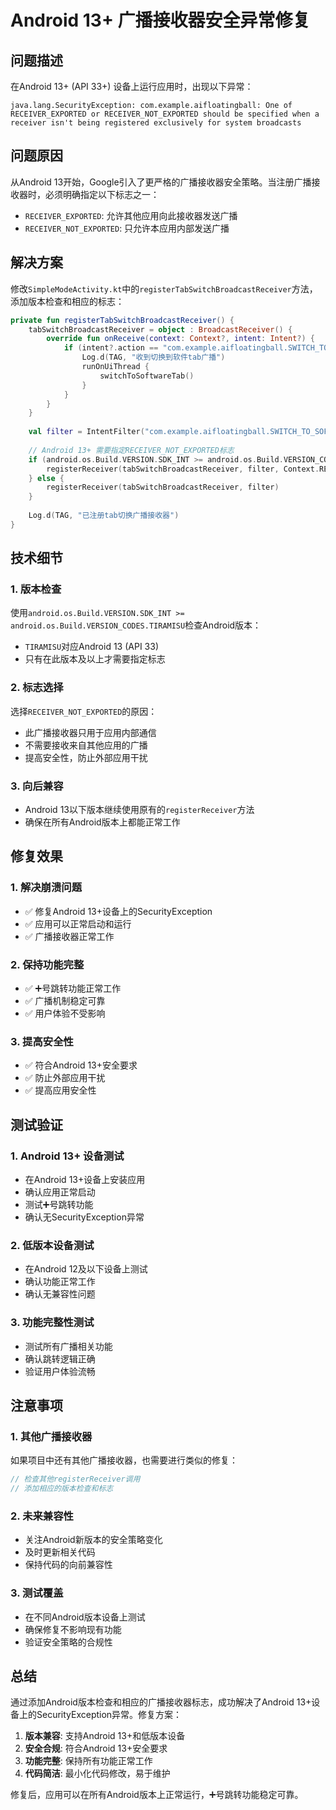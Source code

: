 # Android 13+ 广播接收器安全异常修复

## 问题描述

在Android 13+ (API 33+) 设备上运行应用时，出现以下异常：

```
java.lang.SecurityException: com.example.aifloatingball: One of RECEIVER_EXPORTED or RECEIVER_NOT_EXPORTED should be specified when a receiver isn't being registered exclusively for system broadcasts
```

## 问题原因

从Android 13开始，Google引入了更严格的广播接收器安全策略。当注册广播接收器时，必须明确指定以下标志之一：

- `RECEIVER_EXPORTED`: 允许其他应用向此接收器发送广播
- `RECEIVER_NOT_EXPORTED`: 只允许本应用内部发送广播

## 解决方案

修改`SimpleModeActivity.kt`中的`registerTabSwitchBroadcastReceiver`方法，添加版本检查和相应的标志：

```kotlin
private fun registerTabSwitchBroadcastReceiver() {
    tabSwitchBroadcastReceiver = object : BroadcastReceiver() {
        override fun onReceive(context: Context?, intent: Intent?) {
            if (intent?.action == "com.example.aifloatingball.SWITCH_TO_SOFTWARE_TAB") {
                Log.d(TAG, "收到切换到软件tab广播")
                runOnUiThread {
                    switchToSoftwareTab()
                }
            }
        }
    }
    
    val filter = IntentFilter("com.example.aifloatingball.SWITCH_TO_SOFTWARE_TAB")
    
    // Android 13+ 需要指定RECEIVER_NOT_EXPORTED标志
    if (android.os.Build.VERSION.SDK_INT >= android.os.Build.VERSION_CODES.TIRAMISU) {
        registerReceiver(tabSwitchBroadcastReceiver, filter, Context.RECEIVER_NOT_EXPORTED)
    } else {
        registerReceiver(tabSwitchBroadcastReceiver, filter)
    }
    
    Log.d(TAG, "已注册tab切换广播接收器")
}
```

## 技术细节

### 1. 版本检查
使用`android.os.Build.VERSION.SDK_INT >= android.os.Build.VERSION_CODES.TIRAMISU`检查Android版本：
- `TIRAMISU`对应Android 13 (API 33)
- 只有在此版本及以上才需要指定标志

### 2. 标志选择
选择`RECEIVER_NOT_EXPORTED`的原因：
- 此广播接收器只用于应用内部通信
- 不需要接收来自其他应用的广播
- 提高安全性，防止外部应用干扰

### 3. 向后兼容
- Android 13以下版本继续使用原有的`registerReceiver`方法
- 确保在所有Android版本上都能正常工作

## 修复效果

### 1. 解决崩溃问题
- ✅ 修复Android 13+设备上的SecurityException
- ✅ 应用可以正常启动和运行
- ✅ 广播接收器正常工作

### 2. 保持功能完整
- ✅ ➕号跳转功能正常工作
- ✅ 广播机制稳定可靠
- ✅ 用户体验不受影响

### 3. 提高安全性
- ✅ 符合Android 13+安全要求
- ✅ 防止外部应用干扰
- ✅ 提高应用安全性

## 测试验证

### 1. Android 13+ 设备测试
- 在Android 13+设备上安装应用
- 确认应用正常启动
- 测试➕号跳转功能
- 确认无SecurityException异常

### 2. 低版本设备测试
- 在Android 12及以下设备上测试
- 确认功能正常工作
- 确认无兼容性问题

### 3. 功能完整性测试
- 测试所有广播相关功能
- 确认跳转逻辑正确
- 验证用户体验流畅

## 注意事项

### 1. 其他广播接收器
如果项目中还有其他广播接收器，也需要进行类似的修复：
```kotlin
// 检查其他registerReceiver调用
// 添加相应的版本检查和标志
```

### 2. 未来兼容性
- 关注Android新版本的安全策略变化
- 及时更新相关代码
- 保持代码的向前兼容性

### 3. 测试覆盖
- 在不同Android版本设备上测试
- 确保修复不影响现有功能
- 验证安全策略的合规性

## 总结

通过添加Android版本检查和相应的广播接收器标志，成功解决了Android 13+设备上的SecurityException异常。修复方案：

1. **版本兼容**: 支持Android 13+和低版本设备
2. **安全合规**: 符合Android 13+安全要求
3. **功能完整**: 保持所有功能正常工作
4. **代码简洁**: 最小化代码修改，易于维护

修复后，应用可以在所有Android版本上正常运行，➕号跳转功能稳定可靠。
